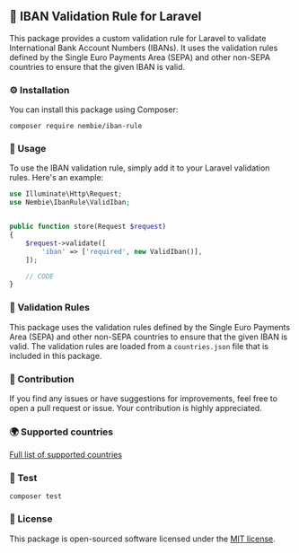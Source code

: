 ## 🏦 IBAN Validation Rule for Laravel
This package provides a custom validation rule for Laravel to validate International Bank Account Numbers (IBANs). It uses the validation rules defined by the Single Euro Payments Area (SEPA) and other non-SEPA countries to ensure that the given IBAN is valid.

### ⚙️ Installation
You can install this package using Composer:

```composer require nembie/iban-rule```


### 👾 Usage

To use the IBAN validation rule, simply add it to your Laravel validation rules. Here's an example:


```php
use Illuminate\Http\Request;
use Nembie\IbanRule\ValidIban;


public function store(Request $request)
{
    $request->validate([
        'iban' => ['required', new ValidIban()],
    ]);

    // CODE
}
```


### 🔐 Validation Rules
This package uses the validation rules defined by the Single Euro Payments Area (SEPA) and other non-SEPA countries to ensure that the given IBAN is valid. The validation rules are loaded from a `countries.json` file that is included in this package.

### 🤝 Contribution
If you find any issues or have suggestions for improvements, feel free to open a pull request or issue. Your contribution is highly appreciated.

### 🌍 Supported countries

[Full list of supported countries](https://github.com/Nembie/nova-iban-field/blob/master/COUNTRIES.md)

### 🔨 Test

```composer test```

### 📝 License

This package is open-sourced software licensed under the [MIT license](https://github.com/Nembie/iban-rule/blob/main/LICENSE.md).
